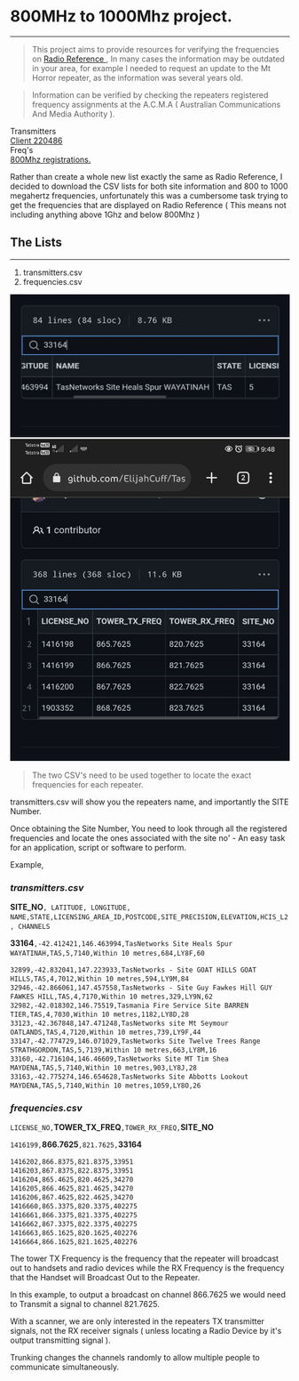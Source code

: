 # **800**MHz to **1000**Mhz project.
----
> This project aims to provide resources for verifying the frequencies on [Radio Reference ](https://RadioReference.com), In many cases the information may be outdated in your area, for example I needed to request an update to the Mt Horror repeater, as the information was several years old.
 
>  Information can be verified by checking the repeaters registered frequency assignments at the A.C.M.A ( Australian Communications And Media Authority ). 

Transmitters     
[Client 220486](https://web.acma.gov.au/rrl/site_proximity.for_client?pCLIENT_NO=220486)    
Freq's    
[800Mhz registrations.](https://web.acma.gov.au/rrl/pkg_800mhz_search.results_page?pSEARCH_TYPE=Client%20No.&pQRY=220486)    
  
 Rather than create a whole new list exactly the same as Radio Reference, I decided to download the CSV lists for both site information and 800 to 1000 megahertz frequencies, unfortunately this was a cumbersome task trying to get the frequencies that are displayed on Radio Reference ( This means not including anything above 1Ghz and below 800Mhz )
  
##  **The Lists**
----
1. transmitters.csv
2. frequencies.csv
 
 ![searchexample](transmitter.jpg)
 ![searchexample2](frequencies.jpg)

> The two CSV's need to be used together to locate the exact frequencies for each repeater.
 
 transmitters.csv will show you the repeaters name, and importantly the SITE Number.
  
  Once obtaining the Site Number, You need to look through all the registered frequencies and locate the ones associated with the site no' - An easy task for an application, script or software to perform.  
  
 Example,  
### _transmitters.csv_
**SITE_NO**`, LATITUDE, LONGITUDE, NAME,STATE,LICENSING_AREA_ID,POSTCODE,SITE_PRECISION,ELEVATION,HCIS_L2, CHANNELS`

**33164**`,-42.412421,146.463994,TasNetworks Site Heals Spur WAYATINAH,TAS,5,7140,Within 10 metres,684,LY8F,60`
   
```
32899,-42.832041,147.223933,TasNetworks - Site GOAT HILLS GOAT HILLS,TAS,4,7012,Within 10 metres,594,LY9M,84
32946,-42.866061,147.457558,TasNetworks - Site Guy Fawkes Hill GUY FAWKES HILL,TAS,4,7170,Within 10 metres,329,LY9N,62
32982,-42.018302,146.75519,Tasmania Fire Service Site BARREN TIER,TAS,4,7030,Within 10 metres,1182,LY8D,28
33123,-42.367848,147.471248,TasNetworks site Mt Seymour OATLANDS,TAS,4,7120,Within 10 metres,739,LY9F,44
33147,-42.774729,146.071029,TasNetworks Site Twelve Trees Range STRATHGORDON,TAS,5,7139,Within 10 metres,663,LY8M,16
33160,-42.716104,146.46609,TasNetworks Site MT Tim Shea MAYDENA,TAS,5,7140,Within 10 metres,903,LY8J,28
33163,-42.775274,146.654628,TasNetworks Site Abbotts Lookout MAYDENA,TAS,5,7140,Within 10 metres,1059,LY8O,26

```

###      _frequencies.csv_  
 `LICENSE_NO,`**TOWER_TX_FREQ**`,TOWER_RX_FREQ,`**SITE_NO**   

 `1416199,`**866.7625**`,821.7625,`**33164**
 
```
1416202,866.8375,821.8375,33951
1416203,867.8375,822.8375,33951
1416204,865.4625,820.4625,34270
1416205,866.4625,821.4625,34270
1416206,867.4625,822.4625,34270
1416660,865.3375,820.3375,402275
1416661,866.3375,821.3375,402275
1416662,867.3375,822.3375,402275
1416663,865.1625,820.1625,402276
1416664,866.1625,821.1625,402276
```
 
 The tower TX Frequency is the frequency that the repeater will broadcast out to handsets and radio devices while the RX Frequency is the frequency that the Handset will Broadcast Out to the Repeater.
 
In this example, to output a broadcast on channel 866.7625 we would need to Transmit a signal to channel 821.7625.
  
 With a scanner, we are only interested in the repeaters TX transmitter signals, not the RX receiver signals ( unless locating a Radio Device by it's output transmitting signal ).
  
Trunking changes the channels randomly to allow multiple people to communicate simultaneously.
 
 
  
  
  



